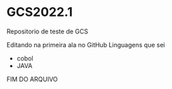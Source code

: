 # GCS2022.1
Repositorio de teste de GCS

Editando na primeira ala no GitHub
Linguagens que sei 
- cobol
- JAVA

FIM DO ARQUIVO
